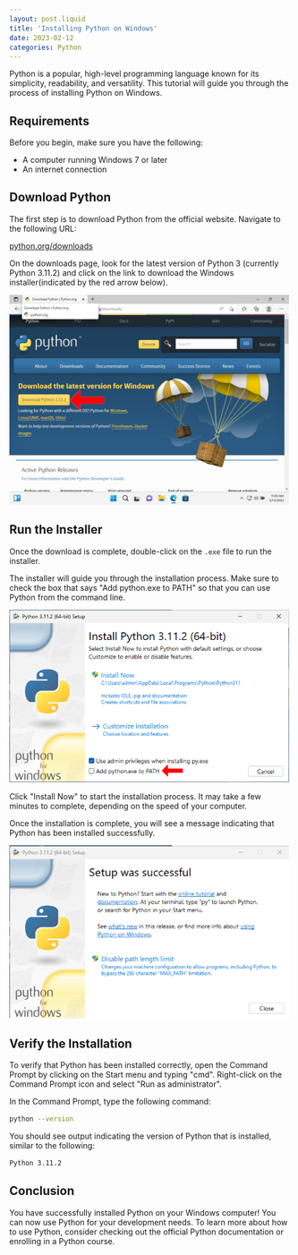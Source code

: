 ```yaml
---
layout: post.liquid
title: 'Installing Python on Windows'
date: 2023-02-12
categories: Python
---
```


Python is a popular, high-level programming language known for its simplicity, readability, and versatility. This tutorial will guide you through the process of installing Python on Windows.

## Requirements

Before you begin, make sure you have the following:

- A computer running Windows 7 or later
- An internet connection

## Download Python

The first step is to download Python from the official website. Navigate to the following URL:

[python.org/downloads](https://www.python.org/downloads/)

On the downloads page, look for the latest version of Python 3 (currently Python 3.11.2) and click on the link to download the Windows installer(indicated by the red arrow below).

<img src='/assets/images/download_button.png' width=500 alt='screenshot of download button' />

## Run the Installer

Once the download is complete, double-click on the `.exe` file to run the installer.

The installer will guide you through the installation process. Make sure to check the box that says "Add python.exe to PATH" so that you can use Python from the command line.

<img src='/assets/images/add_to_path.png' width=500 alt='add to path location screenshot' />

Click "Install Now" to start the installation process. It may take a few minutes to complete, depending on the speed of your computer.

Once the installation is complete, you will see a message indicating that Python has been installed successfully.

<img src='/assets/images/setup_successfull.png' width=500 alt='setup successfull screenshot' />

## Verify the Installation

To verify that Python has been installed correctly, open the Command Prompt by clicking on the Start menu and typing "cmd". Right-click on the Command Prompt icon and select "Run as administrator".

In the Command Prompt, type the following command:

```bash
python --version
```

You should see output indicating the version of Python that is installed, similar to the following:

```bash
Python 3.11.2
```

## Conclusion

You have successfully installed Python on your Windows computer! You can now use Python for your development needs. To learn more about how to use Python, consider checking out the official Python documentation or enrolling in a Python course.
